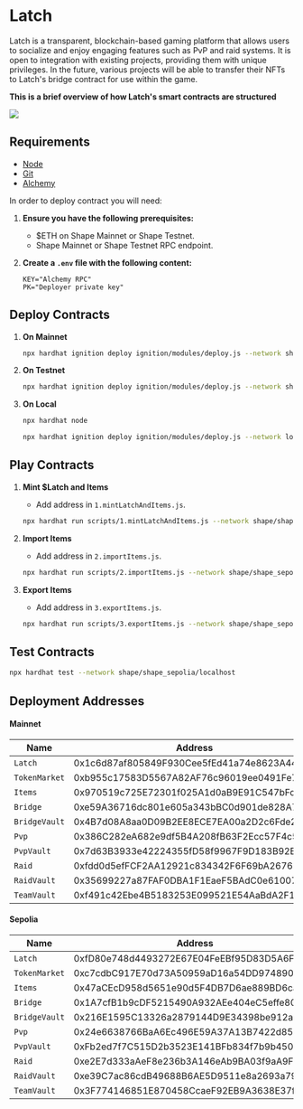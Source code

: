 # Latch

Latch is a transparent, blockchain-based gaming platform that allows users to socialize and enjoy engaging features such as PvP and raid systems. It is open to integration with existing projects, providing them with unique privileges. In the future, various projects will be able to transfer their NFTs to Latch's bridge contract for use within the game.

**This is a brief overview of how Latch's smart contracts are structured**

<img src="./readMeImages/structure.png">

## Requirements

- [Node](https://nodejs.org/en/download/)
- [Git](https://git-scm.com/downloads)
- [Alchemy](https://www.alchemy.com/)

In order to deploy contract you will need:

1. **Ensure you have the following prerequisites:**

   - $ETH on Shape Mainnet or Shape Testnet.
   - Shape Mainnet or Shape Testnet RPC endpoint.

2. **Create a `.env` file with the following content:**
   ```env
   KEY="Alchemy RPC"
   PK="Deployer private key"
   ```

## Deploy Contracts

1. **On Mainnet**

   ```bash
   npx hardhat ignition deploy ignition/modules/deploy.js --network shape
   ```

2. **On Testnet**

   ```bash
   npx hardhat ignition deploy ignition/modules/deploy.js --network shape_sepolia
   ```

3. **On Local**

   ```bash
   npx hardhat node
   ```

   ```bash
   npx hardhat ignition deploy ignition/modules/deploy.js --network localhost
   ```

## Play Contracts

1. **Mint $Latch and Items**

   - Add address in `1.mintLatchAndItems.js`.

   ```bash
   npx hardhat run scripts/1.mintLatchAndItems.js --network shape/shape_sepolia/localhost
   ```

2. **Import Items**

   - Add address in `2.importItems.js`.

   ```bash
   npx hardhat run scripts/2.importItems.js --network shape/shape_sepolia/localhost
   ```

3. **Export Items**

   - Add address in `3.exportItems.js`.

   ```bash
   npx hardhat run scripts/3.exportItems.js --network shape/shape_sepolia/localhost
   ```

## Test Contracts

```bash
npx hardhat test --network shape/shape_sepolia/localhost
```

## Deployment Addresses

#### Mainnet

| Name          | Address                                    |
| ------------- | ------------------------------------------ |
| `Latch`       | 0x1c6d87af805849F930Cee5fEd41a74e8623A44E2 |
| `TokenMarket` | 0xb955c17583D5567A82AF76c96019ee0491Fe7721 |
| `Items`       | 0x970519c725E72301f025A1d0aB9E91C547bFd91a |
| `Bridge`      | 0xe59A36716dc801e605a343bBC0d901de828A7C5a |
| `BridgeVault` | 0x4B7d08A8aa0D09B2EE8ECE7EA00a2D2c6Fde2931 |
| `Pvp`         | 0x386C282eA682e9df5B4A208fB63F2Ecc57F4c514 |
| `PvpVault`    | 0x7d63B3933e42224355fD58f9967F9D183B92B2C7 |
| `Raid`        | 0xfdd0d5efFCF2AA12921c834342F6F69bA2676230 |
| `RaidVault`   | 0x35699227a87FAF0DBA1F1EaeF5BAdC0e61007e69 |
| `TeamVault`   | 0xf491c42Ebe4B5183253E099521E54AaBdA2F1D39 |

#### Sepolia

| Name          | Address                                    |
| ------------- | ------------------------------------------ |
| `Latch`       | 0xfD80e748d4493272E67E04FeEBf95D83D5A6F249 |
| `TokenMarket` | 0xc7cdbC917E70d73A50959aD16a54DD974890cb46 |
| `Items`       | 0x47aCEcD958d5651e90d5F4DB7D6ae889BD6ca33b |
| `Bridge`      | 0x1A7cfB1b9cDF5215490A932AEe404eC5effe805e |
| `BridgeVault` | 0x216E1595C13326a2879144D9E34398be912a09d1 |
| `Pvp`         | 0x24e6638766BaA6Ec496E59A37A13B7422d8532a5 |
| `PvpVault`    | 0xFb2ed7f7C515D2b3523E141BFb834f7b9b450231 |
| `Raid`        | 0xe2E7d333aAeF8e236b3A146eAb9BA03f9aA9F232 |
| `RaidVault`   | 0xe39C7ac86cdB49688B6AE5D9511e8a2693a7923D |
| `TeamVault`   | 0x3F774146851E870458CcaeF92EB9A3638E37f681 |
